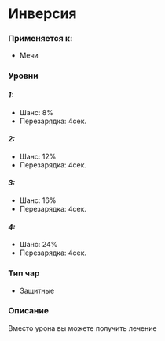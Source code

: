 # Инверсия

### Применяется к:

* Мечи

### Уровни

#### _1:_&#x20;

* Шанс: 8%
* Перезарядка:  4сек.

#### _2:_

* Шанс: 12%
* Перезарядка:  4сек.&#x20;

#### _3:_&#x20;

* Шанс: 16%
* Перезарядка:  4сек.

#### _4:_

* Шанс: 24%
* Перезарядка:  4сек.&#x20;

### Тип чар

* Защитные

### Описание&#x20;

Вместо урона вы можете получить лечение

